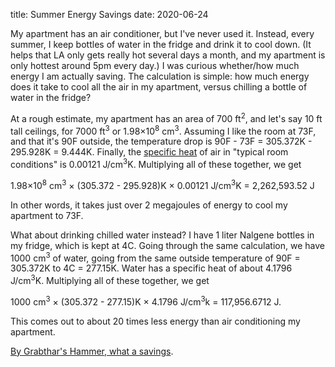 title: Summer Energy Savings
date: 2020-06-24

My apartment has an air conditioner, but I've never used it. Instead, every summer, I keep bottles of water in the fridge and drink it to cool down. (It helps that LA only gets really hot several days a month, and my apartment is only hottest around 5pm every day.) I was curious whether/how much energy I am actually saving. The calculation is simple: how much energy does it take to cool all the air in my apartment, versus chilling a bottle of water in the fridge?

At a rough estimate, my apartment has an area of 700 ft<sup>2</sup>, and let's say 10 ft tall ceilings, for 7000 ft<sup>3</sup> or 1.98&times;10<sup>8</sup> cm<sup>3</sup>. Assuming I like the room at 73F, and that it's 90F outside, the temperature drop is 90F - 73F = 305.372K - 295.928K = 9.444K. Finally, the [specific heat](https://en.wikipedia.org/wiki/Table_of_specific_heat_capacities) of air in "typical room conditions" is 0.00121 J/cm<sup>3</sup>K. Multiplying all of these together, we get

1.98&times;10<sup>8</sup> cm<sup>3</sup> &times; (305.372 - 295.928)K &times; 0.00121 J/cm<sup>3</sup>K = 2,262,593.52 J

In other words, it takes just over 2 megajoules of energy to cool my apartment to 73F.

What about drinking chilled water instead? I have 1 liter Nalgene bottles in my fridge, which is kept at 4C. Going through the same calculation, we have 1000 cm<sup>3</sup> of water, going from the same outside temperature of 90F = 305.372K to 4C = 277.15K. Water has a specific heat of about 4.1796 J/cm<sup>3</sup>K. Multiplying all of these together, we get

1000 cm<sup>3</sup> &times; (305.372 - 277.15)K &times; 4.1796 J/cm<sup>3</sup>k = 117,956.6712 J.

This comes out to about 20 times less energy than air conditioning my apartment.

[By Grabthar's Hammer, what a savings](https://www.youtube.com/watch?v=kgv7U3GYlDY).
